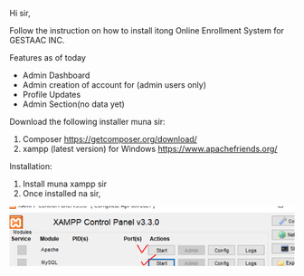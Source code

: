 Hi sir,

Follow the instruction on how to install itong Online Enrollment System for GESTAAC INC.

Features as of today
- Admin Dashboard
- Admin creation of account for (admin users only)
- Profile Updates
- Admin Section(no data yet)

Download the following installer muna sir:

1. Composer https://getcomposer.org/download/
2. xampp (latest version) for Windows https://www.apachefriends.org/

Installation:
1. Install muna xampp sir
2. Once installed na sir, 

![xampp](https://github.com/techcodedu/OES/blob/main/others/xampp.PNG)
